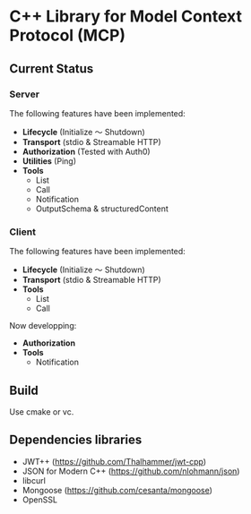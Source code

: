 # C++ Library for  Model Context Protocol (MCP)

## Current Status

### Server

The following features have been implemented:

- **Lifecycle** (Initialize ～ Shutdown)  
- **Transport** (stdio & Streamable HTTP)  
- **Authorization** (Tested with Auth0)  
- **Utilities** (Ping)  
- **Tools**
  - List
  - Call
  - Notification  
  - OutputSchema & structuredContent  

### Client

The following features have been implemented:

- **Lifecycle** (Initialize ～ Shutdown)
- **Transport** (stdio & Streamable HTTP)  
- **Tools**
  - List
  - Call

Now developping:

- **Authorization**
- **Tools**
  - Notification  
 
## Build

Use cmake or vc.

## Dependencies libraries

- JWT++ (https://github.com/Thalhammer/jwt-cpp)
- JSON for Modern C++ (https://github.com/nlohmann/json)
- libcurl
- Mongoose (https://github.com/cesanta/mongoose)
- OpenSSL

